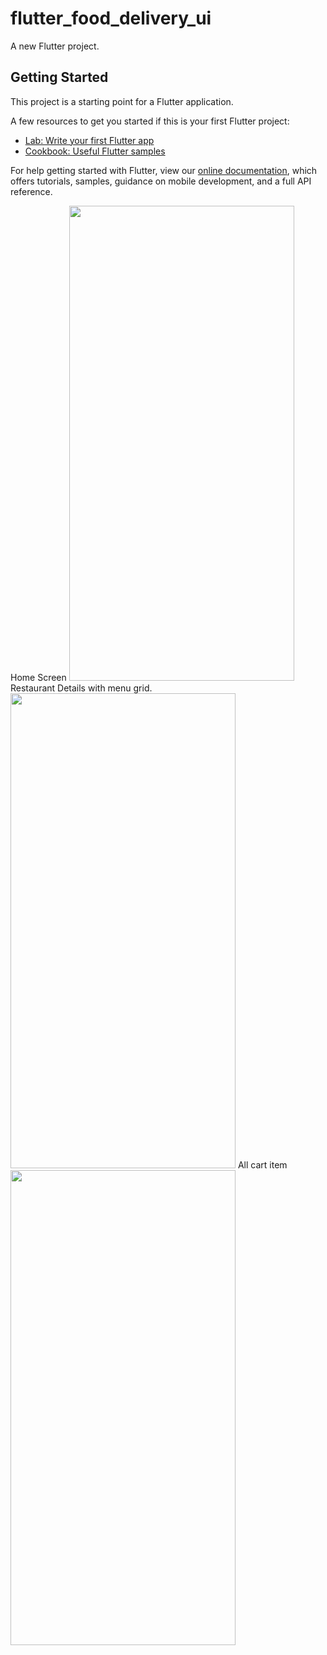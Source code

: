# flutter_food_delivery_ui

A new Flutter project.

## Getting Started

This project is a starting point for a Flutter application.

A few resources to get you started if this is your first Flutter project:

- [Lab: Write your first Flutter app](https://flutter.dev/docs/get-started/codelab)
- [Cookbook: Useful Flutter samples](https://flutter.dev/docs/cookbook)

For help getting started with Flutter, view our
[online documentation](https://flutter.dev/docs), which offers tutorials,
samples, guidance on mobile development, and a full API reference.

Home Screen
<img src="https://user-images.githubusercontent.com/46061345/109381205-0fb03100-7903-11eb-9813-569d5da1032d.jpg" width="360" height="760" />
Restaurant Details with menu grid.
<img src="https://user-images.githubusercontent.com/46061345/109381207-1179f480-7903-11eb-9076-84b557237ea0.jpg" width="360" height="760" />
All cart item
<img src="https://user-images.githubusercontent.com/46061345/109381208-1343b800-7903-11eb-85cd-6fb53bf72458.jpg" width="360" height="760" />

